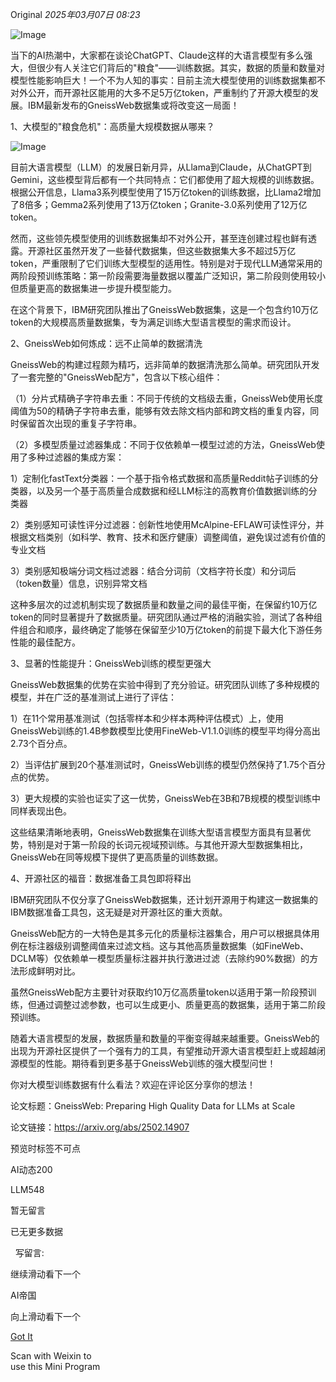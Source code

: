 Original *2025年03月07日 08:23*

![Image](https://mmbiz.qpic.cn/mmbiz_png/KQq0TwTibbBCkxtlNyIIqPxczibeCnD19H1xH4Ivok6zfqGxqkUI5UmgPjFPxhbzzzwIS4TGjUH11wtCJ60sJYwA/640?wx_fmt=png&tp=webp&wxfrom=5&wx_lazy=1&wx_co=1)

当下的AI热潮中，大家都在谈论ChatGPT、Claude这样的大语言模型有多么强大，但很少有人关注它们背后的"粮食"——训练数据。其实，数据的质量和数量对模型性能影响巨大！一个不为人知的事实：目前主流大模型使用的训练数据集都不对外公开，而开源社区能用的大多不足5万亿token，严重制约了开源大模型的发展。IBM最新发布的GneissWeb数据集或将改变这一局面！

1、大模型的"粮食危机"：高质量大规模数据从哪来？

![Image](https://mmbiz.qpic.cn/mmbiz_png/KQq0TwTibbBCkxtlNyIIqPxczibeCnD19HJoge5icDZFk4lwLjV6ia9gVQJHBMUkKw47kMiaeQjK4Hpic7z5hCicMqgmA/640?wx_fmt=png&tp=webp&wxfrom=5&wx_lazy=1&wx_co=1)

目前大语言模型（LLM）的发展日新月异，从Llama到Claude，从ChatGPT到Gemini，这些模型背后都有一个共同特点：它们都使用了超大规模的训练数据。根据公开信息，Llama3系列模型使用了15万亿token的训练数据，比Llama2增加了8倍多；Gemma2系列使用了13万亿token；Granite-3.0系列使用了12万亿token。

然而，这些领先模型使用的训练数据集却不对外公开，甚至连创建过程也鲜有透露。开源社区虽然开发了一些替代数据集，但这些数据集大多不超过5万亿token，严重限制了它们训练大型模型的适用性。特别是对于现代LLM通常采用的两阶段预训练策略：第一阶段需要海量数据以覆盖广泛知识，第二阶段则使用较小但质量更高的数据集进一步提升模型能力。

在这个背景下，IBM研究团队推出了GneissWeb数据集，这是一个包含约10万亿token的大规模高质量数据集，专为满足训练大型语言模型的需求而设计。

2、GneissWeb如何炼成：远不止简单的数据清洗

GneissWeb的构建过程颇为精巧，远非简单的数据清洗那么简单。研究团队开发了一套完整的"GneissWeb配方"，包含以下核心组件：

（1）分片式精确子字符串去重：不同于传统的文档级去重，GneissWeb使用长度阈值为50的精确子字符串去重，能够有效去除文档内部和跨文档的重复内容，同时保留首次出现的重复子字符串。

（2）多模型质量过滤器集成：不同于仅依赖单一模型过滤的方法，GneissWeb使用了多种过滤器的集成方案：

1）定制化fastText分类器：一个基于指令格式数据和高质量Reddit帖子训练的分类器，以及另一个基于高质量合成数据和经LLM标注的高教育价值数据训练的分类器

2）类别感知可读性评分过滤器：创新性地使用McAlpine-EFLAW可读性评分，并根据文档类别（如科学、教育、技术和医疗健康）调整阈值，避免误过滤有价值的专业文档

3）类别感知极端分词文档过滤器：结合分词前（文档字符长度）和分词后（token数量）信息，识别异常文档

这种多层次的过滤机制实现了数据质量和数量之间的最佳平衡，在保留约10万亿token的同时显著提升了数据质量。研究团队通过严格的消融实验，测试了各种组件组合和顺序，最终确定了能够在保留至少10万亿token的前提下最大化下游任务性能的最佳配方。

3、显著的性能提升：GneissWeb训练的模型更强大

GneissWeb数据集的优势在实验中得到了充分验证。研究团队训练了多种规模的模型，并在广泛的基准测试上进行了评估：

1）在11个常用基准测试（包括零样本和少样本两种评估模式）上，使用GneissWeb训练的1.4B参数模型比使用FineWeb-V1.1.0训练的模型平均得分高出2.73个百分点。

2）当评估扩展到20个基准测试时，GneissWeb训练的模型仍然保持了1.75个百分点的优势。

3）更大规模的实验也证实了这一优势，GneissWeb在3B和7B规模的模型训练中同样表现出色。

这些结果清晰地表明，GneissWeb数据集在训练大型语言模型方面具有显著优势，特别是对于第一阶段的长词元视域预训练。与其他开源大型数据集相比，GneissWeb在同等规模下提供了更高质量的训练数据。

4、开源社区的福音：数据准备工具包即将释出

IBM研究团队不仅分享了GneissWeb数据集，还计划开源用于构建这一数据集的IBM数据准备工具包，这无疑是对开源社区的重大贡献。

GneissWeb配方的一大特色是其多元化的质量标注器集合，用户可以根据具体用例在标注器级别调整阈值来过滤文档。这与其他高质量数据集（如FineWeb、DCLM等）仅依赖单一模型质量标注器并执行激进过滤（去除约90%数据）的方法形成鲜明对比。

虽然GneissWeb配方主要针对获取约10万亿高质量token以适用于第一阶段预训练，但通过调整过滤参数，也可以生成更小、质量更高的数据集，适用于第二阶段预训练。

随着大语言模型的发展，数据质量和数量的平衡变得越来越重要。GneissWeb的出现为开源社区提供了一个强有力的工具，有望推动开源大语言模型赶上或超越闭源模型的性能。期待看到更多基于GneissWeb训练的强大模型问世！

你对大模型训练数据有什么看法？欢迎在评论区分享你的想法！

论文标题：GneissWeb: Preparing High Quality Data for LLMs at Scale 

论文链接：https://arxiv.org/abs/2502.14907

预览时标签不可点

AI动态200

LLM548

暂无留言

已无更多数据

  写留言:

继续滑动看下一个

AI帝国

向上滑动看下一个

[Got It](https://mp.weixin.qq.com/s/)

 Scan with Weixin to  
use this Mini Program